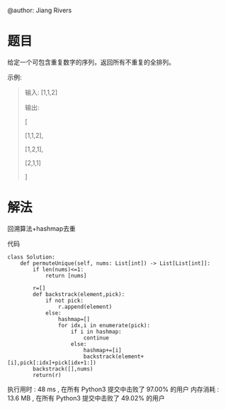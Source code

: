@author: Jiang Rivers

# 题目

给定一个可包含重复数字的序列，返回所有不重复的全排列。

示例:

> 输入: [1,1,2]
>
> 输出:
>
> [
>
>   [1,1,2],
>
>   [1,2,1],
>
>   [2,1,1]
>
> ]

# 解法
回溯算法+hashmap去重

代码

``` 
class Solution:
    def permuteUnique(self, nums: List[int]) -> List[List[int]]:
        if len(nums)<=1:
            return [nums]

        r=[]
        def backstrack(element,pick):
            if not pick:
                r.append(element)
            else:
                hashmap=[]
                for idx,i in enumerate(pick):
                    if i in hashmap:  
                        continue
                    else:
                        hashmap+=[i]
                        backstrack(element+[i],pick[:idx]+pick[idx+1:])
        backstrack([],nums)
        return(r)        
```

执行用时 :
48 ms
, 在所有 Python3 提交中击败了
97.00%
的用户
内存消耗 :
13.6 MB
, 在所有 Python3 提交中击败了
49.02%
的用户


